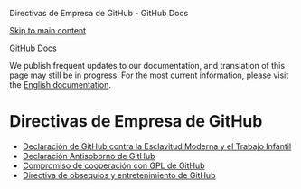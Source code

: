 Directivas de Empresa de GitHub - GitHub Docs

[Skip to main content](#main-content)

[](/es)[GitHub Docs](/es)

We publish frequent updates to our documentation, and translation of this page may still be in progress. For the most current information, please visit the [English documentation](/en).

Directivas de Empresa de GitHub
==========

* [Declaración de GitHub contra la Esclavitud Moderna y el Trabajo Infantil](/es/site-policy/github-company-policies/github-statement-against-modern-slavery-and-child-labor)
* [Declaración Antisoborno de GitHub](/es/site-policy/github-company-policies/github-anti-bribery-statement)
* [Compromiso de cooperación con GPL de GitHub](/es/site-policy/github-company-policies/github-gpl-cooperation-commitment)
* [Directiva de obsequios y entretenimiento de GitHub](/es/site-policy/github-company-policies/github-gifts-and-entertainment-policy)
